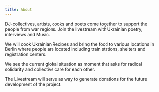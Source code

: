 ```yaml
---
title: About
---
```

DJ-collectives, artists, cooks and poets come together to support the people from war regions. Join the livestream with Ukrainian poetry, interviews and Music.

We will cook Ukrainian Recipes and bring the food to various locations in Berlin where people are located including train stations, shelters and registration centers.

We see the current global situation as moment that asks for radical solidarity and collective care for each other.

The Livestream will serve as way to generate donations for the future development of the project.